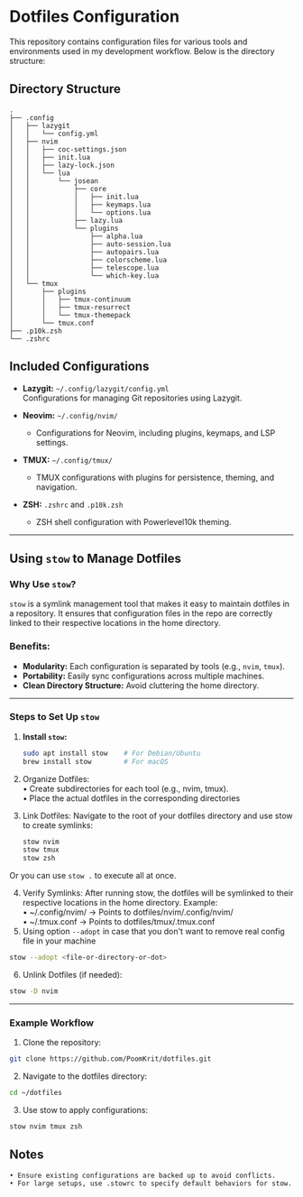 # Dotfiles Configuration

This repository contains configuration files for various tools and environments used in my development workflow. Below is the directory structure:

## Directory Structure

```
.
├── .config
│   ├── lazygit
│   │   └── config.yml
│   ├── nvim
│   │   ├── coc-settings.json
│   │   ├── init.lua
│   │   ├── lazy-lock.json
│   │   └── lua
│   │       └── josean
│   │           ├── core
│   │           │   ├── init.lua
│   │           │   ├── keymaps.lua
│   │           │   └── options.lua
│   │           ├── lazy.lua
│   │           └── plugins
│   │               ├── alpha.lua
│   │               ├── auto-session.lua
│   │               ├── autopairs.lua
│   │               ├── colorscheme.lua
│   │               ├── telescope.lua
│   │               └── which-key.lua
│   └── tmux
│       ├── plugins
│       │   ├── tmux-continuum
│       │   ├── tmux-resurrect
│       │   └── tmux-themepack
│       └── tmux.conf
├── .p10k.zsh
└── .zshrc
```

## Included Configurations

- **Lazygit:** `~/.config/lazygit/config.yml`  
  Configurations for managing Git repositories using Lazygit.

- **Neovim:** `~/.config/nvim/`

  - Configurations for Neovim, including plugins, keymaps, and LSP settings.

- **TMUX:** `~/.config/tmux/`

  - TMUX configurations with plugins for persistence, theming, and navigation.

- **ZSH:** `.zshrc` and `.p10k.zsh`
  - ZSH shell configuration with Powerlevel10k theming.

---

## Using `stow` to Manage Dotfiles

### Why Use `stow`?

`stow` is a symlink management tool that makes it easy to maintain dotfiles in a repository. It ensures that configuration files in the repo are correctly linked to their respective locations in the home directory.

### Benefits:

- **Modularity:** Each configuration is separated by tools (e.g., `nvim`, `tmux`).
- **Portability:** Easily sync configurations across multiple machines.
- **Clean Directory Structure:** Avoid cluttering the home directory.

---

### Steps to Set Up `stow`

1. **Install `stow`:**

   ```bash
   sudo apt install stow    # For Debian/Ubuntu
   brew install stow        # For macOS

   ```

2. Organize Dotfiles:<br/>
   • Create subdirectories for each tool (e.g., nvim, tmux).<br/>
   • Place the actual dotfiles in the corresponding directories
3. Link Dotfiles:
   Navigate to the root of your dotfiles directory and use stow to create symlinks:

   ```bash
   stow nvim
   stow tmux
   stow zsh
   ```

Or you can use `stow .` to execute all at once.

4. Verify Symlinks:
   After running stow, the dotfiles will be symlinked to their respective locations in the home directory.
   Example:<br/>
   • ~/.config/nvim/ → Points to dotfiles/nvim/.config/nvim/<br/>
   • ~/.tmux.conf → Points to dotfiles/tmux/.tmux.conf
5. Using option `--adopt` in case that you don't want to remove real config file in your machine

```bash
stow --adopt <file-or-directory-or-dot>
```

6. Unlink Dotfiles (if needed):

```bash
stow -D nvim
```

---

### Example Workflow

1. Clone the repository:

```bash
git clone https://github.com/PoomKrit/dotfiles.git
```

2. Navigate to the dotfiles directory:

```bash
cd ~/dotfiles
```

3. Use stow to apply configurations:

```bash
stow nvim tmux zsh
```

## Notes

    • Ensure existing configurations are backed up to avoid conflicts.
    • For large setups, use .stowrc to specify default behaviors for stow.
